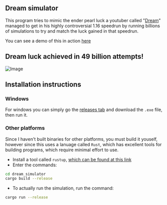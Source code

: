 ## Dream simulator
This program tries to mimic the ender pearl luck a youtuber called "[Dream](https://www.youtube.com/user/DreamTraps)" managed to get in his highly controversial 1.16 speedrun by running billions of simulations to try and match the luck gained in that speedrun.

You can see a demo of this in action [here](https://www.youtube.com/watch?v=sF_YLrItRW0&t=745s&ab_channel=Basilicous)

## Dream luck achieved in 49 billion attempts!
![Image](https://hypixel.net/attachments/1609918695809-png.2240318/)

## Installation instructions

### Windows
For windows you can simply go the [releases tab](https://github.com/LowSpecCorgi/dream_simulator/releases/tag/v1.0.0) and download the `.exe` file, then run it.

### Other platforms
Since I haven't built binaries for other platforms, you must build it youself, however since this uses a lanuage called `Rust`, which has excellent tools for building programs, which require minimal effort to use.
* Install a tool called `rustup`, [which can be found at this link](https://rustup.rs/)
* Enter the commands:
```bash
cd dream_simulator
cargo build --release
```
* To actually run the simulation, run the command:
```bash
cargo run --release
```
